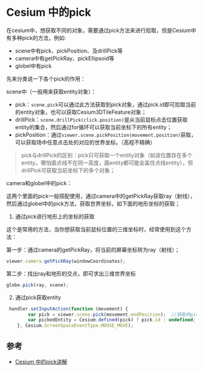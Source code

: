 # Cesium 中的pick

在cesium中，想获取不同的对象，需要通过pick方法来进行拾取，但是Cesium中有多种pick的方法，例如:
- scene中有pick、pickPosition、及drillPick等
- camera中有getPickRay、pickEllipsoid等
- globel中有pick

先来分类说一下各个pick的作用：

scene中（一般用来获取entity对象）：

- pick：`scene.pick`可以通过此方法获取到pick对象，通过pick.id即可拾取当前的entity对象，也可以获取Cesium3DTileFeature对象；
- drillPick：`scene.drillPick(click.position)`是从当前鼠标点击位置获取entity的集合，然后通过for循环可以获取当前坐标下的所有entity；
- pickPosition：通过`viewer.scene.pickPosition(movement.position)`获取，可以获取场中任意点击处的对应的世界坐标。（高程不精确）

> pick与drillPick的区别：pick只可获取一个entity对象（如该位置存在多个entity，哪怕面点线不在同一高度，面entity都可能会盖住点线entity），但drillPick可获取当前坐标下的多个对象；

camera和globel中的pick：

这两个里面的pick一般搭配使用，通过camera中的getPickRay获取ray（射线），然后通过globel中的pick方法，获取世界坐标，如下面的地形坐标的获取；

1. 通过pick进行地形上的坐标的获取

这个是常用的方法，当你想获取当前鼠标位置的三维坐标时，经常使用到这个方法：

第一步：通过camera的getPickRay，将当前的屏幕坐标转为ray（射线）；

``` js
viewer.camera.getPickRay(windowCoordinates);
```
第二步：找出ray和地形的交点，即可求出三维世界坐标
```js
globe.pick(ray, scene);
```

2. 通过pick获取entity 
``` js
 handler.setInputAction(function (movement) {
        var pick = viewer.scene.pick(movement.endPosition);  //获取的pick对象
        var pickedEntity = Cesium.defined(pick) ? pick.id : undefined; //pick.id即为entity
    }, Cesium.ScreenSpaceEventType.MOUSE_MOVE);
```

## 参考

- [Cesium 中的pick讲解](https://blog.csdn.net/caozl1132/article/details/90257043)